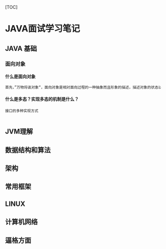 [TOC]

# JAVA面试学习笔记





## JAVA 基础

### **面向对象**

#### 什么是面向对象

```java
首先，”万物将诶对象“，面向对象是相对面向过程的一种抽象而且形象的描述，描述对象的状态以及他的行为操作，项目的构就成了对象之间的交互和资源状态装换，对象是对描述的一个具体化实例，我们可以进行封装，继承操作，而且不同对象的操作状态不同。
```





#### 什么是多态？实现多态的机制是什么？

```
接口的多种实现方式
 
```



## JVM理解





## 数据结构和算法





## 架构





## 常用框架





## LINUX





## 计算机网络





## 逼格方面





